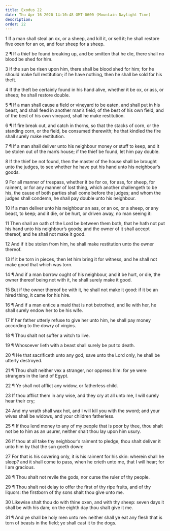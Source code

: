```yaml
---
title: Exodus 22
date: Thu Apr 16 2020 14:10:48 GMT-0600 (Mountain Daylight Time)
description: 
order: 22
---
```


<p>
  1 If a man shall steal an ox, or a sheep, and kill it, or sell it; he shall
  restore five oxen for an ox, and four sheep for a sheep.
</p>
<p>
  2 &#xB6; If a thief be found breaking up, and be smitten that he die, there
  shall no blood be shed for him.
</p>
<p>
  3 If the sun be risen upon him, there shall be blood shed for him; for he
  should make full restitution; if he have nothing, then he shall be sold for
  his theft.
</p>
<p>
  4 If the theft be certainly found in his hand alive, whether it be ox, or ass,
  or sheep; he shall restore double.
</p>
<p>
  5 &#xB6; If a man shall cause a field or vineyard to be eaten, and shall put
  in his beast, and shall feed in another man&#x2019;s field; of the best of his
  own field, and of the best of his own vineyard, shall he make restitution.
</p>
<p>
  6 &#xB6; If fire break out, and catch in thorns, so that the stacks of corn,
  or the standing corn, or the field, be consumed therewith; he that kindled the
  fire shall surely make restitution.
</p>
<p>
  7 &#xB6; If a man shall deliver unto his neighbour money or stuff to keep, and
  it be stolen out of the man&#x2019;s house; if the thief be found, let him pay
  double.
</p>
<p>
  8 If the thief be not found, then the master of the house shall be brought
  unto the judges, to see whether he have put his hand unto his
  neighbour&#x2019;s goods.
</p>
<p>
  9 For all manner of trespass, whether it be for ox, for ass, for sheep, for
  raiment, or for any manner of lost thing, which another challengeth to be his,
  the cause of both parties shall come before the judges; and whom the judges
  shall condemn, he shall pay double unto his neighbour.
</p>
<p>
  10 If a man deliver unto his neighbour an ass, or an ox, or a sheep, or any
  beast, to keep; and it die, or be hurt, or driven away, no man seeing it:
</p>
<p>
  11 Then shall an oath of the Lord be between them both, that he hath not put
  his hand unto his neighbour&#x2019;s goods; and the owner of it shall accept
  thereof, and he shall not make it good.
</p>
<p>
  12 And if it be stolen from him, he shall make restitution unto the owner
  thereof.
</p>
<p>
  13 If it be torn in pieces, then let him bring it for witness, and he shall
  not make good that which was torn.
</p>
<p>
  14 &#xB6; And if a man borrow ought of his neighbour, and it be hurt, or die,
  the owner thereof being not with it, he shall surely make it good.
</p>
<p>
  15 But if the owner thereof be with it, he shall not make it good: if it be an
  hired thing, it came for his hire.
</p>
<p>
  16 &#xB6; And if a man entice a maid that is not betrothed, and lie with her,
  he shall surely endow her to be his wife.
</p>
<p>
  17 If her father utterly refuse to give her unto him, he shall pay money
  according to the dowry of virgins.
</p>
<p>18 &#xB6; Thou shalt not suffer a witch to live.</p>
<p>19 &#xB6; Whosoever lieth with a beast shall surely be put to death.</p>
<p>
  20 &#xB6; He that sacrificeth unto any god, save unto the Lord only, he shall
  be utterly destroyed.
</p>
<p>
  21 &#xB6; Thou shalt neither vex a stranger, nor oppress him: for ye were
  strangers in the land of Egypt.
</p>
<p>22 &#xB6; Ye shall not afflict any widow, or fatherless child.</p>
<p>
  23 If thou afflict them in any wise, and they cry at all unto me, I will
  surely hear their cry;
</p>
<p>
  24 And my wrath shall wax hot, and I will kill you with the sword; and your
  wives shall be widows, and your children fatherless.
</p>
<p>
  25 &#xB6; If thou lend money to any of my people that is poor by thee, thou
  shalt not be to him as an usurer, neither shalt thou lay upon him usury.
</p>
<p>
  26 If thou at all take thy neighbour&#x2019;s raiment to pledge, thou shalt
  deliver it unto him by that the sun goeth down:
</p>
<p>
  27 For that is his covering only, it is his raiment for his skin: wherein
  shall he sleep? and it shall come to pass, when he crieth unto me, that I will
  hear; for I am gracious.
</p>
<p>
  28 &#xB6; Thou shalt not revile the gods, nor curse the ruler of thy people.
</p>
<p>
  29 &#xB6; Thou shalt not delay to offer the first of thy ripe fruits, and of
  thy liquors: the firstborn of thy sons shalt thou give unto me.
</p>
<p>
  30 Likewise shalt thou do with thine oxen, and with thy sheep: seven days it
  shall be with his dam; on the eighth day thou shalt give it me.
</p>
<span></span>
<p>
  31 &#xB6; And ye shall be holy men unto me: neither shall ye eat any flesh
  that is torn of beasts in the field; ye shall cast it to the dogs.
</p>

